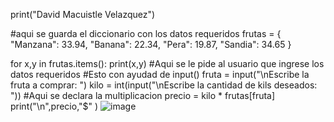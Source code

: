print("David Macuistle Velazquez")

#aqui se guarda el diccionario con los datos requeridos
frutas = {
  "Manzana": 33.94,
  "Banana": 22.34,
  "Pera": 19.87,
  "Sandia": 34.65
}

for x,y in frutas.items():
  print(x,y)
#Aqui se le pide al usuario que ingrese los datos requeridos
#Esto con ayudad de input()
fruta = input("\nEscribe la fruta a comprar: ")
kilo = int(input("\nEscribe la cantidad de kils deseados: "))
#Aqui se declara la multiplicacion
precio = kilo * frutas[fruta]
print("\n",precio,"$" )
![image](https://github.com/user-attachments/assets/9037c067-c50c-4679-ba08-24e10cc7d480)
